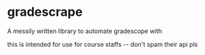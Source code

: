 # gradescrape

A messily written library to automate gradescope with

this is intended for use for course staffs -- don't spam their api pls